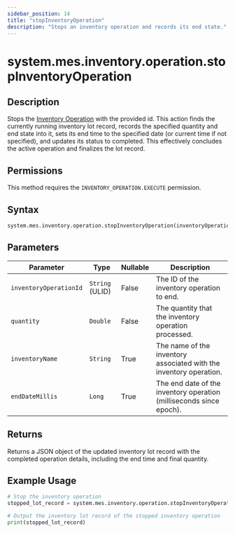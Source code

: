 ```yaml
---
sidebar_position: 14
title: "stopInventoryOperation"
description: "Stops an inventory operation and records its end state."
---
```


# system.mes.inventory.operation.stopInventoryOperation

## Description

Stops the [Inventory Operation](../../data-model/inventory-operation-model/inventory-operation) with the provided id. This action finds the currently running inventory lot record, records the specified quantity and end state into it, sets its end time to the specified date (or current time if not specified), and updates its status to completed. This effectively concludes the active operation and finalizes the lot record.


## Permissions

This method requires the `INVENTORY_OPERATION.EXECUTE` permission.

## Syntax

```python
system.mes.inventory.operation.stopInventoryOperation(inventoryOperationId, quantity, inventoryName, endDateMillis)
```

## Parameters

| Parameter              | Type            | Nullable | Description                                                        |
|------------------------|-----------------|----------|--------------------------------------------------------------------|
| `inventoryOperationId` | `String` (ULID) | False    | The ID of the inventory operation to end.                          |
| `quantity`             | `Double`        | False    | The quantity that the inventory operation processed.               |
| `inventoryName`        | `String`        | True     | The name of the inventory associated with the inventory operation. |
| `endDateMillis`        | `Long`          | True     | The end date of the inventory operation (milliseconds since epoch).|

## Returns

Returns a JSON object of the updated inventory lot record with the completed operation details, including the end time and final quantity.

## Example Usage

```python
# Stop the inventory operation
stopped_lot_record = system.mes.inventory.operation.stopInventoryOperation('01JPAND53P-BZ61RZHZ-V7C6EEHG', 100, None, None)

# Output the inventory lot record of the stopped inventory operation
print(stopped_lot_record)
```
